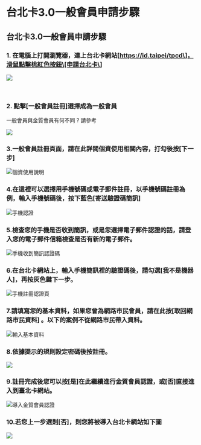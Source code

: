 # 台北卡3.0一般會員申請步驟

## 台北卡3.0一般會員申請步驟 <a id="bei-ka-3-0-yi-ban-shen-bu"></a>

### 1. 在電腦上打開瀏覽器，連上台北卡網站\[https://id.taipei/tpcd\]，滑鼠點擊桃紅色按鈕\[申請台北卡\] <a id="1-zai-shang-da-qi-shang-bei-ka-zhan-httpsidtaipeitpcd-hua-shu-tao-se-an-shen-bei-ka"></a>

![](https://blobscdn.gitbook.com/v0/b/gitbook-28427.appspot.com/o/assets%2F-LAqos0JTqq2LFNwXzku%2F-LAqovmMw_bcb_h54pqg%2F-LAqpzGz2lHmt5UNvBR0%2F2018-04-23_145107.png?alt=media&token=c1714621-c0b7-4b6f-8edc-e0fb432a685e)

​

### 2. 點擊\[一般會員註冊\]選擇成為一般會員 <a id="2-yi-ban-cheng-yi-ban"></a>

一般會員與金質會員有何不同 ? 請參考

![](.gitbook/assets/image%20%2814%29.png)

### 3.一般會員註冊頁面，請在此詳閱個資使用相關內容，打勾後按\[下一步\]

![&#x500B;&#x8CC7;&#x4F7F;&#x7528;&#x8AAA;&#x660E;](.gitbook/assets/image%20%2810%29.png)



### 4.在這裡可以選擇用手機號碼或電子郵件註冊，以手機號碼註冊為例，輸入手機號碼後，按下藍色\[寄送驗證碼簡訊\]

![&#x624B;&#x6A5F;&#x8A8D;&#x8B49;](.gitbook/assets/2018-04-23_163749.png)



### 5.檢查您的手機是否收到簡訊，或是您選擇電子郵件認證的話，請登入您的電子郵件信箱檢查是否有新的電子郵件。

![&#x624B;&#x6A5F;&#x6536;&#x5230;&#x7C21;&#x8A0A;&#x8A8D;&#x8B49;&#x78BC;](.gitbook/assets/screenshot_2018-04-23-15-45-11-03.png)

### 6.在台北卡網站上，輸入手機簡訊裡的驗證碼後，請勾選\[我不是機器人\]，再按灰色鍵下一步。

![&#x624B;&#x6A5F;&#x8A3B;&#x518A;&#x8A8D;&#x8B49;&#x9801;](.gitbook/assets/2018-04-23_163913.png)

### ​7.請填寫您的基本資料，如果您曾為網路市民會員，請在此按\[取回網路市民資料\] 。以下的案例不從網路市民帶入資料。

![&#x8F38;&#x5165;&#x57FA;&#x672C;&#x8CC7;&#x6599;](.gitbook/assets/wang-lu-shi-min-qu-hui-shang-ban-bu.png)

### 8.依據提示的規則設定密碼後按註冊。

![](.gitbook/assets/2018-04-23_155640.png)

### 9.註冊完成後您可以按\[是\]在此繼續進行金質會員認證，或\[否\]直接進入到臺北卡網站。

![&#x5C0E;&#x5165;&#x91D1;&#x8CEA;&#x6703;&#x54E1;&#x8A8D;&#x8B49;](.gitbook/assets/jin-zhi-hui-yuan-ren-zheng.png)

### 10.若您上一步選則\[否\]，則您將被導入台北卡網站如下圖

![](.gitbook/assets/2018-04-26_103448%20%281%29.png)


